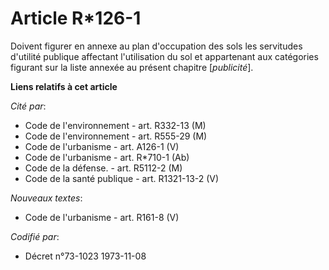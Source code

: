 # Article R*126-1

Doivent figurer en annexe au plan d'occupation des sols les servitudes d'utilité publique affectant l'utilisation du sol et
appartenant aux catégories figurant sur la liste annexée au présent chapitre [*publicité*].

**Liens relatifs à cet article**

_Cité par_:

  - Code de l'environnement - art. R332-13 (M)
  - Code de l'environnement - art. R555-29 (M)
  - Code de l'urbanisme - art. A126-1 (V)
  - Code de l'urbanisme - art. R*710-1 (Ab)
  - Code de la défense. - art. R5112-2 (M)
  - Code de la santé publique - art. R1321-13-2 (V)

_Nouveaux textes_:

  - Code de l'urbanisme - art. R161-8 (V)

_Codifié par_:

  - Décret n°73-1023 1973-11-08
